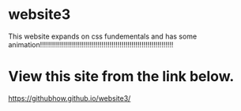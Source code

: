 # website3
This website expands on css fundementals and has some animation!!!!!!!!!!!!!!!!!!!!!!!!!!!!!!!!!!!!!!!!!!!!!!!!!!!!!!!!!!!!!!!!!!!
# View this site from the link below.
https://githubhow.github.io/website3/